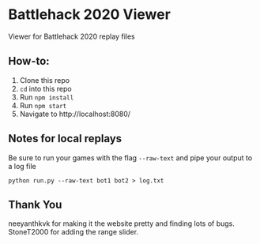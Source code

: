 # Battlehack 2020 Viewer

Viewer for Battlehack 2020 replay files

## How-to:
1. Clone this repo
2. `cd` into this repo
3. Run `npm install`
4. Run `npm start`
5. Navigate to http://localhost:8080/

## Notes for local replays
Be sure to run your games with the flag `--raw-text` and pipe your output to a log file
```
python run.py --raw-text bot1 bot2 > log.txt
```

## Thank You
neeyanthkvk for making it the website pretty and finding lots of bugs.
StoneT2000 for adding the range slider.
